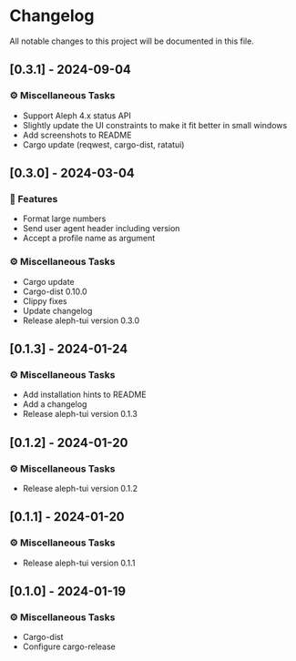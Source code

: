 # Changelog

All notable changes to this project will be documented in this file.

## [0.3.1] - 2024-09-04

### ⚙️ Miscellaneous Tasks

- Support Aleph 4.x status API
- Slightly update the UI constraints to make it fit better in small windows
- Add screenshots to README
- Cargo update (reqwest, cargo-dist, ratatui)

## [0.3.0] - 2024-03-04

### 🚀 Features

- Format large numbers
- Send user agent header including version
- Accept a profile name as argument

### ⚙️ Miscellaneous Tasks

- Cargo update
- Cargo-dist 0.10.0
- Clippy fixes
- Update changelog
- Release aleph-tui version 0.3.0

## [0.1.3] - 2024-01-24

### ⚙️ Miscellaneous Tasks

- Add installation hints to README
- Add a changelog
- Release aleph-tui version 0.1.3

## [0.1.2] - 2024-01-20

### ⚙️ Miscellaneous Tasks

- Release aleph-tui version 0.1.2

## [0.1.1] - 2024-01-20

### ⚙️ Miscellaneous Tasks

- Release aleph-tui version 0.1.1

## [0.1.0] - 2024-01-19

### ⚙️ Miscellaneous Tasks

- Cargo-dist
- Configure cargo-release

<!-- generated by git-cliff -->
